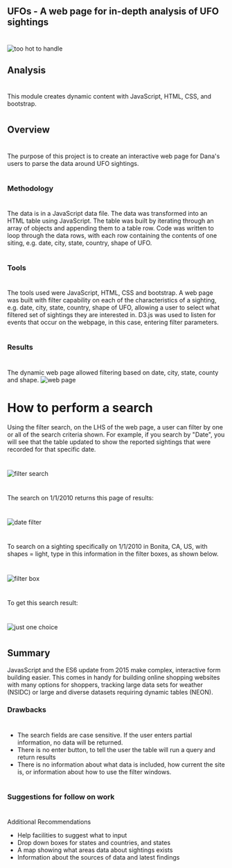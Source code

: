 ## UFOs - A web page for in-depth analysis of UFO sightings
#
![too hot to handle](https://github.com/jcsargis00/UFOs/blob/main/static/images/ufo.PNG)
## Analysis
#
This module creates dynamic content with JavaScript, HTML, CSS, and bootstrap.
#
## Overview
#
The purpose of this project is to create an interactive web page for Dana's users to parse the data around UFO sightings.
#
### Methodology
#
The data is in a JavaScript data file.  The data was transformed into an HTML table using JavaScript.  The table was built by iterating through an array of objects and appending them to 
a table row.  Code was written to loop through the data rows, with each row containing the contents of one siting, e.g. date, city, state, country, shape of UFO.
#
### Tools
#
The tools used were JavaScript, HTML, CSS and bootstrap.  A web page was built with filter capability on each of the characteristics of a sighting, e.g. date, city, state, country, shape of UFO, allowing a user to select what filtered set of sightings they are interested in.  D3.js was used to listen for events that occur on the webpage, in this case, entering filter parameters. 
#
### Results
#
The dynamic web page allowed filtering based on date, city, state, county and shape.
![web page](https://github.com/jcsargis00/UFOs/blob/main/static/images/webpage.PNG)
# How to perform a search
Using the filter search, on the LHS of the web page, a user can filter by one or all of the search criteria shown. For example, if you search by "Date", you will see that the table updated to show the reported sightings that were recorded for that specific date.
#
![filter search](https://github.com/jcsargis00/UFOs/blob/main/static/images/filtersearch.PNG)
#
The search on 1/1/2010 returns this page of results:
#
![date filter](https://github.com/jcsargis00/UFOs/blob/main/static/images/filterpage.PNG)
#
To search on a sighting specifically on 1/1/2010 in Bonita, CA, US, with shapes = light, type in this information in the filter boxes, as shown below.
#
![filter box](https://github.com/jcsargis00/UFOs/blob/main/static/images/bonita.PNG)
#
To get this search result:
#
![just one choice](https://github.com/jcsargis00/UFOs/blob/main/static/images/bonitatable.PNG)
#
## Summary
JavasScript and the ES6 update from 2015 make complex, interactive form building easier.
This comes in handy for building online shopping websites with many options for shoppers,
tracking large data sets for weather (NSIDC) or large and diverse datasets requiring 
dynamic tables (NEON).
### Drawbacks
#
* The search fields are case sensitive.  If the user enters partial information, no data will be returned.
* There is no enter button, to tell the user the table will run a query and return results
* There is no information about what data is included, how current the site is, or information about how to use the filter windows.
#
### Suggestions for follow on work
#
Additional Recommendations
* Help facilities to suggest what to input
* Drop down boxes for states and countries, and states
* A map showing what areas data about sightings exists
* Information about the sources of data and latest findings